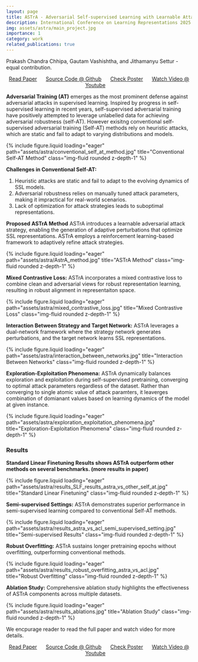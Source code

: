 ```yaml
---
layout: page
title: ASTrA - Adversarial Self-supervised Learning with Learnable Attack Strategy
description: International Conference on Learning Representations 2025
img: assets/astra/main_project.jpg
importance: 1
category: work
related_publications: true
---
```

Prakash Chandra Chhipa, Gautam Vashishtha, and Jithamanyu Settur  - equal contribution.
 
<p align="center">
    <a href="https://arxiv.org/pdf/2501.02296" style="margin-right: 20px;">Read Paper</a>
    <a href="https://github.com/prakashchhipa/ASTrA" style="margin-right: 20px;">Source Code @ Github</a>
    <a href="" style="margin-right: 20px;">Check Poster</a>
    <a href="" style="margin-right: 20px;">Watch Video @ Youtube</a>
</p>

**Adversarial Training (AT)** emerges as the most prominent defense against adversarial attacks in supervised learning. Inspired by progress in self-supervised learning in recent years, self-supervised adversarial training have positively attempted to leverage unlabelled data for achieving adversarial robustness (self-AT). However exisitng conventional self-supervised adversarial training (Self-AT) methods rely on heuristic attacks, which are static and fail to adapt to varying distributions and models.

<div class="row">
    <div class="col-sm mt-3 mt-md-0">
        {% include figure.liquid loading="eager" path="assets/astra/conventional_self_at_method.jpg" title="Conventional Self-AT Method" class="img-fluid rounded z-depth-1" %}
    </div>
</div>

**Challenges in Conventional Self-AT:**
1. Heuristic attacks are static and fail to adapt to the evolving dynamics of SSL models.
2. Adversarial robustness relies on manually tuned attack parameters, making it impractical for real-world scenarios.
3. Lack of optimization for attack strategies leads to suboptimal representations.

**Proposed ASTrA Method**
ASTrA introduces a learnable adversarial attack strategy, enabling the generation of adaptive perturbations that optimize SSL representations. ASTrA employs a reinforcement learning-based framework to adaptively refine attack strategies.

<div class="row">
    <div class="col-sm mt-3 mt-md-0">
        {% include figure.liquid loading="eager" path="assets/astra/AstrA_method.jpg" title="ASTrA Method" class="img-fluid rounded z-depth-1" %}
    </div>
</div>

**Mixed Contrastive Loss:** ASTrA incorporates a mixed contrastive loss to combine clean and adversarial views for robust representation learning, resulting in robust alignment in representaiton space.

<div class="row">
    <div class="col-sm mt-3 mt-md-0">
        {% include figure.liquid loading="eager" path="assets/astra/mixed_contrastive_loss.jpg" title="Mixed Contrastive Loss" class="img-fluid rounded z-depth-1" %}
    </div>
</div>

**Interaction Between Strategy and Target Network:** ASTrA leverages a dual-network framework where the strategy network generates perturbations, and the target network learns SSL representations.

<div class="row">
    <div class="col-sm mt-3 mt-md-0">
        {% include figure.liquid loading="eager" path="assets/astra/interaction_between_networks.jpg" title="Interaction Between Networks" class="img-fluid rounded z-depth-1" %}
    </div>
</div>

**Exploration-Exploitation Phenomena:** ASTrA dynamically balances exploration and exploitation during self-supervised pretraining, converging to optimal attack parameters regardless of the dataset. Rather than converging to single atomic value of attack paramters, it leaverges combination of domianant values based on learning dynamics of the model at given instance.

<div class="row">
    <div class="col-sm mt-3 mt-md-0">
        {% include figure.liquid loading="eager" path="assets/astra/exploration_exploitation_phenomena.jpg" title="Exploration-Exploitation Phenomena" class="img-fluid rounded z-depth-1" %}
    </div>
</div>

### Results

**Standard Linear Finetuning Results shows ASTrA outperform other methods on several benchmarks. (more results in paper)**

<div class="row">
    <div class="col-sm mt-3 mt-md-0">
        {% include figure.liquid loading="eager" path="assets/astra/results_SLF_results_astra_vs_other_self_at.jpg" title="Standard Linear Finetuning" class="img-fluid rounded z-depth-1" %}
    </div>
</div>

**Semi-supervised Settings:** ASTrA demonstrates superior performance in semi-supervised learning compared to conventional Self-AT methods.

<div class="row">
    <div class="col-sm mt-3 mt-md-0">
        {% include figure.liquid loading="eager" path="assets/astra/results_astra_vs_acl_semi_supervised_setting.jpg" title="Semi-supervised Results" class="img-fluid rounded z-depth-1" %}
    </div>
</div>

**Robust Overfitting:** ASTrA sustains longer pretraining epochs without overfitting, outperforming conventional methods.

<div class="row">
    <div class="col-sm mt-3 mt-md-0">
        {% include figure.liquid loading="eager" path="assets/astra/results_robust_overfitting_astra_vs_acl.jpg" title="Robust Overfitting" class="img-fluid rounded z-depth-1" %}
    </div>
</div>

**Ablation Study:** Comprehensive ablation study highlights the effectiveness of ASTrA components across multiple datasets.

<div class="row">
    <div class="col-sm mt-3 mt-md-0">
        {% include figure.liquid loading="eager" path="assets/astra/results_ablations.jpg" title="Ablation Study" class="img-fluid rounded z-depth-1" %}
    </div>
</div>

We encpurage reader to read the full paper and watch video for more details.
<p align="center">
    <a href="https://arxiv.org/pdf/2501.02296" style="margin-right: 20px;">Read Paper</a>
    <a href="https://github.com/prakashchhipa/ASTrA" style="margin-right: 20px;">Source Code @ Github</a>
    <a href="" style="margin-right: 20px;">Check Poster</a>
    <a href="" style="margin-right: 20px;">Watch Video @ Youtube</a>
</p>


